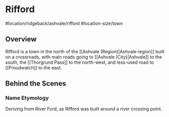# Rifford
#location/ridgeback/ashvale/rifford #location-size/town

## Overview
Rifford is a town in the north of the [[Ashvale (Region)|Ashvale region]] built on a crossroads, with main roads going to [[Ashvale (City)|Ashvale]] to the south, the [[Thorgrund Pass]] to the north-west, and less-used road to [[Proudwatch]] to the east.

## Behind the Scenes
### Name Etymology
Deriving from River Ford, as Rifford was built around a river crossing point.
